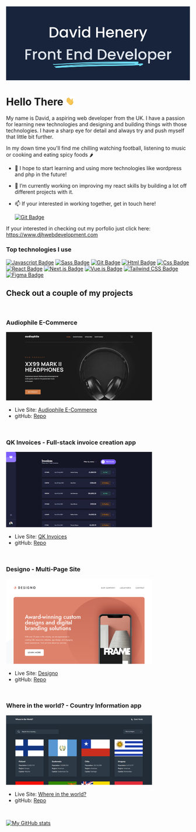 ![Profile-banner](/images/gitHub-profile-banner.jpg)

# Hello There <img src="images/hi.gif" alt="drawing" width="24"/>

My name is David, a aspiring web developer from the UK. I have a passion for learning new technologies and designing and building things with those technologies. I have a sharp eye for detail and always try and push myself that little bit further.

In my down time you'll find me chilling watching football, listening to music or cooking and eating spicy foods :hot_pepper:

- 🌱 I hope to start learning and using more technologies like wordpress and php in the future!
- 🔭 I’m currently working on improving my react skills by building a lot off different projects with it.
- 📫 If your interested in working together, get in touch here!

  [![Git Badge](https://img.shields.io/badge/LinkedIn-0077B5?&logo=linkedin&logoColor=white)](https://www.linkedin.com/in/david-henery-725458241)


If your interested in checking out my porfolio just click here: https://www.djhwebdevelopment.com

### **Top technologies I use**

[![Javascript Badge](https://img.shields.io/badge/-Javascript-F0DB4F?style=for-the-badge&labelColor=black&logo=javascript&logoColor=F0DB4F)](#)
[![Sass Badge](https://img.shields.io/badge/-Sass-CD6799?style=for-the-badge&labelColor=black&logo=sass&logoColor=CD6799)](#)
[![Git Badge](https://img.shields.io/badge/-Git-DE4C36?style=for-the-badge&labelColor=black&logo=git&logoColor=DE4C36)](#)
[![Html Badge](https://img.shields.io/badge/HTML-E44D26?style=for-the-badge&logo=html5&labelColor=black&logoColor=E44D26)](#)
[![Css Badge](https://img.shields.io/badge/CSS-264DE4?&style=for-the-badge&labelColor=black&logo=css3&logoColor=264DE4)](#)
[![React Badge](https://img.shields.io/badge/REACT-00D8FF?&style=for-the-badge&labelColor=black&logo=react&logoColor=00D8FF)](#)
[![Next.js Badge](https://img.shields.io/badge/Next.js-000000?&style=for-the-badge&labelColor=white&logo=next.js&logoColor=000000)](#)
[![Vue.js Badge](https://img.shields.io/badge/Vue.js-4FC08D?&style=for-the-badge&labelColor=black&logo=vue.js&logoColor=4FC08D)](#)
[![Tailwind CSS Badge](https://img.shields.io/badge/Tailwind_CSS-38B2AC?&style=for-the-badge&labelColor=black&logo=tailwind-css&logoColor=38B2AC)](#)
[![Figma Badge](https://img.shields.io/badge/Figma-F24E1E?&style=for-the-badge&labelColor=black&logo=figma&logoColor=F24E1E)](#)






## Check out a couple of my projects

<br>

### **Audiophile E-Commerce** 
<img src="images/desktop-audiophile.png" alt="Football-Dashboard-Image" width="400px">

* Live Site: [Audiophile E-Commerce](https://audiophile-ecommerce-store.netlify.app/)
* gitHub: [Repo](https://github.com/David-Henery4/Audiophile-Ecommerce-site)

<br>

### **QK Invoices - Full-stack invoice creation app**
<img src="images/invoices-desktop-screenshot.png" alt="Desktop screenshot of QK Invoices app" width="400px">

* Live Site: [QK Invoices](https://qk-invoices.netlify.app/login)
* gitHub: [Repo](https://github.com/David-Henery4/Invoice-app-Frontend)

<br>

### **Designo - Multi-Page Site**
<img src="images/designo-desktop-screenshot.png" alt="Desktop screenshot of Designo home page landing" width="400px">

* Live Site: [Designo](https://designo-customs.netlify.app)
* gitHub: [Repo](https://github.com/David-Henery4/Designo-Website)

<br>

### **Where in the world? - Country Information app**
<img src="images/countries-main-menu-desk.png" alt="Desktop screenshot of Where in the world? App main menu" width="400px">

* Live Site: [Where in the world?](https://where-abouts-in-the-world.netlify.app)
* gitHub: [Repo](https://github.com/David-Henery4/Where-in-the-world)

<br>

[![My GitHub stats](https://github-readme-stats.vercel.app/api?username=David-Henery4&show_icons=true&bg_color=17243B&text_color=DFE5EC&icon_color=6EDAF1&title_color=6EDAF1&hide=contribs,prs)](https://github.com/David-Henery4/github-readme-stats)

<!--
**DizzlyD/DizzlyD** is a ✨ _special_ ✨ repository because its `README.md` (this file) appears on your GitHub profile.

Here are some ideas to get you started:

- 🔭 I’m currently working on ...
- 🌱 I’m currently learning React and hope to start building my own projects with it soon!
- 👯 I’m looking to collaborate on ...
- 🤔 I’m looking for help with ...
- 💬 Ask me about ...
- 📫 How to reach me: ...
- 😄 Pronouns: ...
- ⚡ Fun fact: ...
-->
